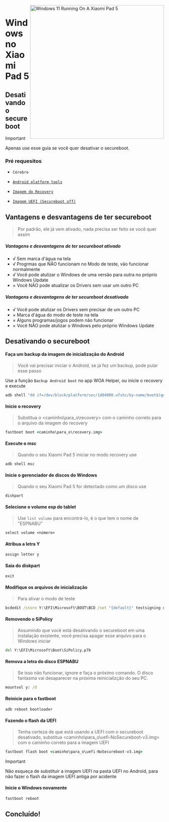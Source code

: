 <img align="right" src="https://raw.githubusercontent.com/erdilS/Port-Windows-11-Xiaomi-Pad-5/main/nabu.png" width="425" alt="Windows 11 Running On A Xiaomi Pad 5">


# Windows no Xiaomi Pad 5

## Desativando o secureboot
> [!Important]
> Apenas use esse guia se você quer desativar o secureboot.

### Pré requesitos
- ```Cérebro```

- [```Android platform tools```](https://developer.android.com/studio/releases/platform-tools)

- [```Imagem do Recovery```](https://github.com/erdilS/Port-Windows-11-Xiaomi-Pad-5/releases/download/1.0/recovery.img)

- [```Imagem UEFI (Secureboot off)```](https://github.com/erdilS/Port-Windows-11-Xiaomi-Pad-5/releases/download/UEFI/uefi-NoSecureboot-v3.img)

## Vantagens e desvantagens de ter secureboot
> Por padrão, ele já vem ativado, nada precisa ser feito se você quer assim

##### Vantagens e desvantagens de ter secureboot ativado
- √ Sem marca d'água na tela
- √ Progrmas que NÃO funcionam no Modo de teste, vão funcionar normalmente
- √ Você pode atulizar o Windows de uma versão para outra no próprio Windows Update
- × Você NÃO pode atualizar os Drivers sem usar um outro PC

##### Vantagens e desvantagens de ter secureboot desativado
- √ Você pode atulizar os Drivers sem precisar de um outro PC
- × Marca d'água do modo de teste na tela
- × Alguns programas/jogos podem não funcionar
- × Você NÃO pode atulizar o Windows pelo próprio Windows Update

## Desativando o secureboot

#### Faça um backup da imagem de inicialização do Android
> Você vai precisar iniciar o Android, se já fez um backup, pode pular esse passo

Use a função `Backup Android boot` no app WOA Helper, ou inicie o recovery e execute
```cmd
adb shell "dd if=/dev/block/platform/soc/1d84000.ufshc/by-name/boot$(getprop ro.boot.slot_suffix) of=/tmp/rooted_boot.img" && adb pull /tmp/rooted_boot.img
```

#### Inicie o recovery
> Substitua o <caminho\para_o\recovery> com o caminho correto para o arquivo da imagem do recovery 
```cmd
fastboot boot <caminho\para_o\recovery.img>
```

#### Execute o msc
> Quando o seu Xiaomi Pad 5 iniciar no modo recovery use
```cmd
adb shell msc
```

#### Inicie o gerenciador de discos do Windows
> Quando o seu Xiaomi Pad 5 for detectado como um disco use
```cmd
diskpart
```

#### Selecione o volume esp do tablet
> Use `list volume` para encontrá-lo, é o que tem o nome de "ESPNABU"
```diskpart
select volume <número>
```

#### Atribua a letra Y
```diskpart
assign letter y
```

#### Saia do diskpart
```diskpart
exit
```

#### Modifique os arquivos de inicialização
> Para ativar o modo de teste
```cmd
bcdedit /store Y:\EFI\Microsoft\BOOT\BCD /set "{default}" testsigning on
```

#### Removendo o SiPolicy
> Assumindo que você está desativando o secureboot em uma instalação existente, você precisa apagar esse arquivo para o Windows iniciar
```cmd
del Y:\EFI\Microsoft\Boot\SiPolicy.p7b
```

#### Remova a letra do disco ESPNABU
>  Se isso não funcionar, ignore e faça o próximo comando. O disco fantasma vai desaparecer na próxima reinicializção do seu PC.
```cmd
mountvol y: /d
```

#### Reinicie para o fastboot
```cmd
adb reboot bootloader
```

#### Fazendo o flash da UEFI
> Tenha certeza de que está usando a UEFI com o secureboot desativado, substitua <caminho\para_o\uefi-NoSecureboot-v3.img> com o caminho correto para a imagem UEFI
```cmd
fastboot flash boot <caminho\para_o\uefi-NoSecureboot-v3.img>
```

> [!Important]
> Não esqueça de substituir a imagem UEFI na pasta UEFI no Android, para não fazer o flash da imagem UEFI antiga por acidente

#### Inicie o Windows novamente
```cmd
fastboot reboot
```

## Concluído!
